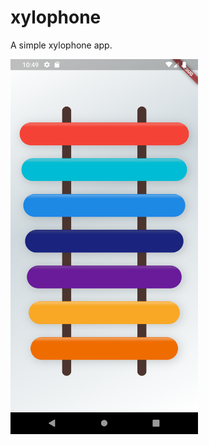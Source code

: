 # xylophone

A simple xylophone app.

<img src="https://raw.githubusercontent.com/shahrohan05/FlutterDemos/master/xylophone/images/state_1.png" width="300" title="App Screenshot">
